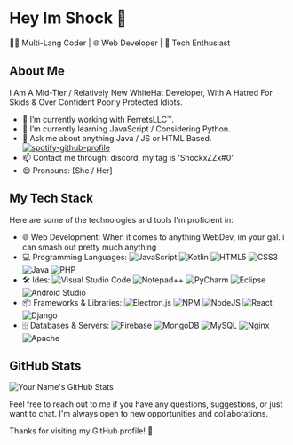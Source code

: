 # Hey Im Shock 👋

👨‍💻 Multi-Lang Coder | 🌐 Web Developer | 🚀 Tech Enthusiast

## About Me

I Am A  Mid-Tier / Relatively New WhiteHat Developer, With A Hatred For Skids & Over Confident Poorly Protected Idiots.

- 🔭 I’m currently working with FerretsLLC™.
- 🌱 I’m currently learning JavaScript / Considering Python.
- 💬 Ask me about anything Java / JS or HTML Based.                                                                                                           [![spotify-github-profile](https://spotify-github-profile.vercel.app/api/view?uid=31yskao4omavn2cezzrd6ftykj7y&cover_image=true&theme=default&show_offline=false&background_color=121212&interchange=false)](https://github.com/kittinan/spotify-github-profile)
- 📫 Contact me through: discord, my tag is 'ShockxZZx#0'                                                                                         
- 😄 Pronouns: [She / Her]

## My Tech Stack

Here are some of the technologies and tools I'm proficient in:

- 🌐 Web Development: When it comes to anything WebDev, im your gal. i can smash out pretty much anything 
- 💻 Programming Languages: ![JavaScript](https://img.shields.io/badge/javascript-%23323330.svg?style=for-the-badge&logo=javascript&logoColor=%23F7DF1E) ![Kotlin](https://img.shields.io/badge/kotlin-%237F52FF.svg?style=for-the-badge&logo=kotlin&logoColor=white) ![HTML5](https://img.shields.io/badge/html5-%23E34F26.svg?style=for-the-badge&logo=html5&logoColor=white) ![CSS3](https://img.shields.io/badge/css3-%231572B6.svg?style=for-the-badge&logo=css3&logoColor=white) ![Java](https://img.shields.io/badge/java-%23ED8B00.svg?style=for-the-badge&logo=openjdk&logoColor=white) ![PHP](https://img.shields.io/badge/php-%23777BB4.svg?style=for-the-badge&logo=php&logoColor=white)
- 🛠️ Ides: ![Visual Studio Code](https://img.shields.io/badge/Visual%20Studio%20Code-0078d7.svg?style=for-the-badge&logo=visual-studio-code&logoColor=white) ![Notepad++](https://img.shields.io/badge/Notepad++-90E59A.svg?style=for-the-badge&logo=notepad%2b%2b&logoColor=black) ![PyCharm](https://img.shields.io/badge/pycharm-143?style=for-the-badge&logo=pycharm&logoColor=black&color=black&labelColor=green) ![Eclipse](https://img.shields.io/badge/Eclipse-FE7A16.svg?style=for-the-badge&logo=Eclipse&logoColor=white) ![Android Studio](https://img.shields.io/badge/Android%20Studio-3DDC84.svg?style=for-the-badge&logo=android-studio&logoColor=white)
- 📦 Frameworks & Libraries: ![Electron.js](https://img.shields.io/badge/Electron-191970?style=for-the-badge&logo=Electron&logoColor=white) ![NPM](https://img.shields.io/badge/NPM-%23CB3837.svg?style=for-the-badge&logo=npm&logoColor=white) ![NodeJS](https://img.shields.io/badge/node.js-6DA55F?style=for-the-badge&logo=node.js&logoColor=white) ![React](https://img.shields.io/badge/react-%2320232a.svg?style=for-the-badge&logo=react&logoColor=%2361DAFB) ![Django](https://img.shields.io/badge/django-%23092E20.svg?style=for-the-badge&logo=django&logoColor=white)
- 🗄️ Databases & Servers: ![Firebase](https://img.shields.io/badge/Firebase-039BE5?style=for-the-badge&logo=Firebase&logoColor=white) ![MongoDB](https://img.shields.io/badge/MongoDB-%234ea94b.svg?style=for-the-badge&logo=mongodb&logoColor=white) ![MySQL](https://img.shields.io/badge/mysql-%2300f.svg?style=for-the-badge&logo=mysql&logoColor=white) ![Nginx](https://img.shields.io/badge/nginx-%23009639.svg?style=for-the-badge&logo=nginx&logoColor=white) ![Apache](https://img.shields.io/badge/apache-%23D42029.svg?style=for-the-badge&logo=apache&logoColor=white)


## GitHub Stats

![Your Name's GitHub Stats](https://github-readme-stats.vercel.app/api?username=shockxzzx&show_icons=true&theme=dark)

Feel free to reach out to me if you have any questions, suggestions, or just want to chat. I'm always open to new opportunities and collaborations.

Thanks for visiting my GitHub profile! 🚀
